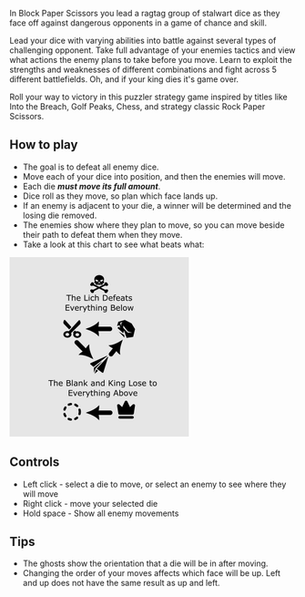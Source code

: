In Block Paper Scissors you lead a ragtag group of stalwart dice as they face off against dangerous opponents in a game of chance and skill.

Lead your dice with varying abilities into battle against several types of challenging opponent. Take full advantage of your enemies tactics and view what actions the enemy plans to take before you move. Learn to exploit the strengths and weaknesses of different combinations and fight across 5 different battlefields. Oh, and if your king dies it's game over.

Roll your way to victory in this puzzler strategy game inspired by titles like Into the Breach, Golf Peaks, Chess, and strategy classic Rock Paper Scissors.

## How to play
- The goal is to defeat all enemy dice.
- Move each of your dice into position, and then the enemies will move.
- Each die ***must move its full amount***.
- Dice roll as they move, so plan which face lands up.
- If an enemy is adjacent to your die, a winner will be determined and the losing die removed.
- The enemies show where they plan to move, so you can move beside their path to defeat them when they move.
- Take a look at this chart to see what beats what:

![Infographic of rock paper scissors chart](./info.png)

## Controls
- Left click - select a die to move, or select an enemy to see where they will move
- Right click - move your selected die
- Hold space - Show all enemy movements

## Tips
- The ghosts show the orientation that a die will be in after moving.
- Changing the order of your moves affects which face will be up. Left and up does not have the same result as up and left.
